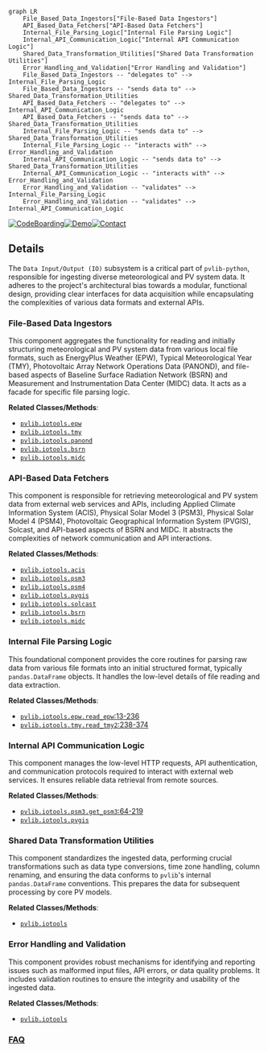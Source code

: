 ```mermaid
graph LR
    File_Based_Data_Ingestors["File-Based Data Ingestors"]
    API_Based_Data_Fetchers["API-Based Data Fetchers"]
    Internal_File_Parsing_Logic["Internal File Parsing Logic"]
    Internal_API_Communication_Logic["Internal API Communication Logic"]
    Shared_Data_Transformation_Utilities["Shared Data Transformation Utilities"]
    Error_Handling_and_Validation["Error Handling and Validation"]
    File_Based_Data_Ingestors -- "delegates to" --> Internal_File_Parsing_Logic
    File_Based_Data_Ingestors -- "sends data to" --> Shared_Data_Transformation_Utilities
    API_Based_Data_Fetchers -- "delegates to" --> Internal_API_Communication_Logic
    API_Based_Data_Fetchers -- "sends data to" --> Shared_Data_Transformation_Utilities
    Internal_File_Parsing_Logic -- "sends data to" --> Shared_Data_Transformation_Utilities
    Internal_File_Parsing_Logic -- "interacts with" --> Error_Handling_and_Validation
    Internal_API_Communication_Logic -- "sends data to" --> Shared_Data_Transformation_Utilities
    Internal_API_Communication_Logic -- "interacts with" --> Error_Handling_and_Validation
    Error_Handling_and_Validation -- "validates" --> Internal_File_Parsing_Logic
    Error_Handling_and_Validation -- "validates" --> Internal_API_Communication_Logic
```

[![CodeBoarding](https://img.shields.io/badge/Generated%20by-CodeBoarding-9cf?style=flat-square)](https://github.com/CodeBoarding/GeneratedOnBoardings)[![Demo](https://img.shields.io/badge/Try%20our-Demo-blue?style=flat-square)](https://www.codeboarding.org/demo)[![Contact](https://img.shields.io/badge/Contact%20us%20-%20contact@codeboarding.org-lightgrey?style=flat-square)](mailto:contact@codeboarding.org)

## Details

The `Data Input/Output (IO)` subsystem is a critical part of `pvlib-python`, responsible for ingesting diverse meteorological and PV system data. It adheres to the project's architectural bias towards a modular, functional design, providing clear interfaces for data acquisition while encapsulating the complexities of various data formats and external APIs.

### File-Based Data Ingestors
This component aggregates the functionality for reading and initially structuring meteorological and PV system data from various local file formats, such as EnergyPlus Weather (EPW), Typical Meteorological Year (TMY), Photovoltaic Array Network Operations Data (PANOND), and file-based aspects of Baseline Surface Radiation Network (BSRN) and Measurement and Instrumentation Data Center (MIDC) data. It acts as a facade for specific file parsing logic.


**Related Classes/Methods**:

- <a href="https://github.com/pvlib/pvlib-python/blob/main/pvlib/iotools/epw.py" target="_blank" rel="noopener noreferrer">`pvlib.iotools.epw`</a>
- <a href="https://github.com/pvlib/pvlib-python/blob/main/pvlib/iotools/tmy.py" target="_blank" rel="noopener noreferrer">`pvlib.iotools.tmy`</a>
- <a href="https://github.com/pvlib/pvlib-python/blob/main/pvlib/iotools/panond.py" target="_blank" rel="noopener noreferrer">`pvlib.iotools.panond`</a>
- <a href="https://github.com/pvlib/pvlib-python/blob/main/pvlib/iotools/bsrn.py" target="_blank" rel="noopener noreferrer">`pvlib.iotools.bsrn`</a>
- <a href="https://github.com/pvlib/pvlib-python/blob/main/pvlib/iotools/midc.py" target="_blank" rel="noopener noreferrer">`pvlib.iotools.midc`</a>


### API-Based Data Fetchers
This component is responsible for retrieving meteorological and PV system data from external web services and APIs, including Applied Climate Information System (ACIS), Physical Solar Model 3 (PSM3), Physical Solar Model 4 (PSM4), Photovoltaic Geographical Information System (PVGIS), Solcast, and API-based aspects of BSRN and MIDC. It abstracts the complexities of network communication and API interactions.


**Related Classes/Methods**:

- <a href="https://github.com/pvlib/pvlib-python/blob/main/pvlib/iotools/acis.py" target="_blank" rel="noopener noreferrer">`pvlib.iotools.acis`</a>
- <a href="https://github.com/pvlib/pvlib-python/blob/main/pvlib/iotools/psm3.py" target="_blank" rel="noopener noreferrer">`pvlib.iotools.psm3`</a>
- <a href="https://github.com/pvlib/pvlib-python/blob/main/pvlib/iotools/psm4.py" target="_blank" rel="noopener noreferrer">`pvlib.iotools.psm4`</a>
- <a href="https://github.com/pvlib/pvlib-python/blob/main/pvlib/iotools/pvgis.py" target="_blank" rel="noopener noreferrer">`pvlib.iotools.pvgis`</a>
- <a href="https://github.com/pvlib/pvlib-python/blob/main/pvlib/iotools/solcast.py" target="_blank" rel="noopener noreferrer">`pvlib.iotools.solcast`</a>
- <a href="https://github.com/pvlib/pvlib-python/blob/main/pvlib/iotools/bsrn.py" target="_blank" rel="noopener noreferrer">`pvlib.iotools.bsrn`</a>
- <a href="https://github.com/pvlib/pvlib-python/blob/main/pvlib/iotools/midc.py" target="_blank" rel="noopener noreferrer">`pvlib.iotools.midc`</a>


### Internal File Parsing Logic
This foundational component provides the core routines for parsing raw data from various file formats into an initial structured format, typically `pandas.DataFrame` objects. It handles the low-level details of file reading and data extraction.


**Related Classes/Methods**:

- <a href="https://github.com/pvlib/pvlib-python/blob/main/pvlib/iotools/epw.py#L13-L236" target="_blank" rel="noopener noreferrer">`pvlib.iotools.epw.read_epw`:13-236</a>
- <a href="https://github.com/pvlib/pvlib-python/blob/main/pvlib/iotools/tmy.py#L238-L374" target="_blank" rel="noopener noreferrer">`pvlib.iotools.tmy.read_tmy2`:238-374</a>


### Internal API Communication Logic
This component manages the low-level HTTP requests, API authentication, and communication protocols required to interact with external web services. It ensures reliable data retrieval from remote sources.


**Related Classes/Methods**:

- <a href="https://github.com/pvlib/pvlib-python/blob/main/pvlib/iotools/psm3.py#L64-L219" target="_blank" rel="noopener noreferrer">`pvlib.iotools.psm3.get_psm3`:64-219</a>
- <a href="https://github.com/pvlib/pvlib-python/blob/main/pvlib/iotools/pvgis.py" target="_blank" rel="noopener noreferrer">`pvlib.iotools.pvgis`</a>


### Shared Data Transformation Utilities
This component standardizes the ingested data, performing crucial transformations such as data type conversions, time zone handling, column renaming, and ensuring the data conforms to `pvlib`'s internal `pandas.DataFrame` conventions. This prepares the data for subsequent processing by core PV models.


**Related Classes/Methods**:

- <a href="https://github.com/pvlib/pvlib-python/blob/main/pvlib/iotools/__init__.py" target="_blank" rel="noopener noreferrer">`pvlib.iotools`</a>


### Error Handling and Validation
This component provides robust mechanisms for identifying and reporting issues such as malformed input files, API errors, or data quality problems. It includes validation routines to ensure the integrity and usability of the ingested data.


**Related Classes/Methods**:

- <a href="https://github.com/pvlib/pvlib-python/blob/main/pvlib/iotools/__init__.py" target="_blank" rel="noopener noreferrer">`pvlib.iotools`</a>




### [FAQ](https://github.com/CodeBoarding/GeneratedOnBoardings/tree/main?tab=readme-ov-file#faq)